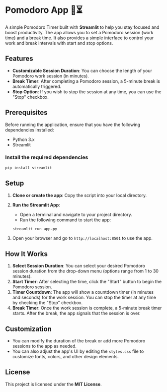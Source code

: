 # Pomodoro App 🍅⏳

A simple Pomodoro Timer built with **Streamlit** to help you stay focused and boost productivity. The app allows you to set a Pomodoro session (work time) and a break time. It also provides a simple interface to control your work and break intervals with start and stop options.

## Features

- **Customizable Session Duration**: You can choose the length of your Pomodoro work session (in minutes).
- **Break Timer**: After completing a Pomodoro session, a 5-minute break is automatically triggered.
- **Stop Option**: If you wish to stop the session at any time, you can use the "Stop" checkbox.

## Prerequisites

Before running the application, ensure that you have the following dependencies installed:

- Python 3.x
- Streamlit

### Install the required dependencies

```bash
pip install streamlit
```

## Setup

1. **Clone or create the app**: Copy the script into your local directory.
2. **Run the Streamlit App**:
   - Open a terminal and navigate to your project directory.
   - Run the following command to start the app:

   ```bash
   streamlit run app.py
   ```

3. Open your browser and go to `http://localhost:8501` to use the app.

## How It Works

1. **Select Session Duration**: You can select your desired Pomodoro session duration from the drop-down menu (options range from 1 to 30 minutes).
2. **Start Timer**: After selecting the time, click the "Start" button to begin the Pomodoro session.
3. **Timer Countdown**: The app will show a countdown timer (in minutes and seconds) for the work session. You can stop the timer at any time by checking the "Stop" checkbox.
4. **Break Timer**: Once the work session is complete, a 5-minute break timer starts. After the break, the app signals that the session is over.

## Customization

- You can modify the duration of the break or add more Pomodoro sessions to the app as needed.
- You can also adjust the app's UI by editing the `styles.css` file to customize fonts, colors, and other design elements.

## License

This project is licensed under the **MIT License**.

